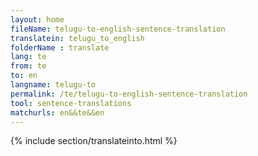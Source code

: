 ```yaml
---
layout: home
fileName: telugu-to-english-sentence-translation
translatein: telugu_to_english
folderName : translate
lang: te
from: te
to: en
langname: telugu-to
permalink: /te/telugu-to-english-sentence-translation
tool: sentence-translations
matchurls: en&&te&&en
---
```

{% include section/translateinto.html %}
